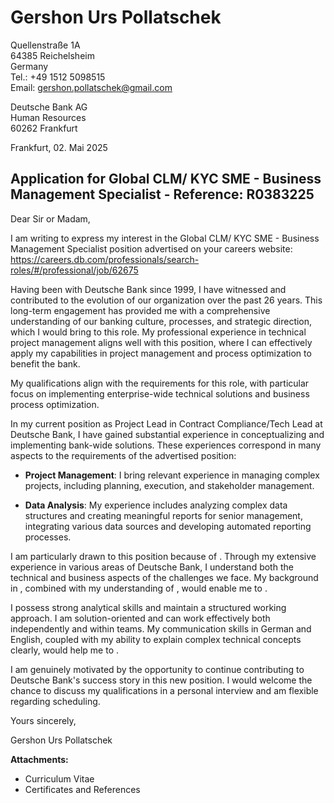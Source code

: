 # Gershon Urs Pollatschek
Quellenstraße 1A  
64385 Reichelsheim  
Germany  
Tel.: +49 1512 5098515  
Email: gershon.pollatschek@gmail.com

Deutsche Bank AG  
Human Resources  
60262 Frankfurt  

Frankfurt, 02. Mai 2025

## Application for Global CLM/ KYC SME - Business Management Specialist - Reference: R0383225

Dear Sir or Madam,

I am writing to express my interest in the Global CLM/ KYC SME - Business Management Specialist position  advertised on your careers website: https://careers.db.com/professionals/search-roles/#/professional/job/62675

Having been with Deutsche Bank since 1999, I have witnessed and contributed to the evolution of our organization over the past 26 years. This long-term engagement has provided me with a comprehensive understanding of our banking culture, processes, and strategic direction, which I would bring to this role. My professional experience in technical project management aligns well with this position, where I can effectively apply my capabilities in project management and process optimization to benefit the bank.

My qualifications align with the requirements for this role, with particular focus on implementing enterprise-wide technical solutions and business process optimization.

In my current position as Project Lead in Contract Compliance/Tech Lead at Deutsche Bank, I have gained substantial experience in conceptualizing and implementing bank-wide solutions. These experiences correspond in many aspects to the requirements of the advertised position:

- **Project Management**: I bring relevant experience in managing complex projects, including planning, execution, and stakeholder management.

- **Data Analysis**: My experience includes analyzing complex data structures and creating meaningful reports for senior management, integrating various data sources and developing automated reporting processes.



I am particularly drawn to this position because of . Through my extensive experience in various areas of Deutsche Bank, I understand both the technical and business aspects of the challenges we face. My background in , combined with my understanding of , would enable me to .

I possess strong analytical skills and maintain a structured working approach. I am solution-oriented and can work effectively both independently and within teams. My communication skills in German and English, coupled with my ability to explain complex technical concepts clearly, would help me to .

I am genuinely motivated by the opportunity to continue contributing to Deutsche Bank's success story in this new position. I would welcome the chance to discuss my qualifications in a personal interview and am flexible regarding scheduling.

Yours sincerely,

Gershon Urs Pollatschek

**Attachments:**
- Curriculum Vitae
- Certificates and References